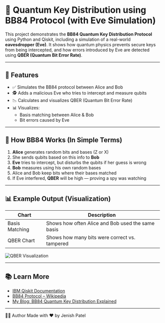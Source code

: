 # 🔐 Quantum Key Distribution using BB84 Protocol (with Eve Simulation)

This project demonstrates the **BB84 Quantum Key Distribution Protocol** using Python and Qiskit, including a simulation of a real-world **eavesdropper (Eve)**. It shows how quantum physics prevents secure keys from being intercepted, and how errors introduced by Eve are detected using **QBER (Quantum Bit Error Rate)**.

---

## 📌 Features

- ✅ Simulates the BB84 protocol between Alice and Bob
- 🕵️ Adds a malicious Eve who tries to intercept and measure qubits
- 📉 Calculates and visualizes QBER (Quantum Bit Error Rate)
- 📊 Visualizes:
  - Basis matching between Alice & Bob
  - Bit errors caused by Eve

---

## 🧠 How BB84 Works (In Simple Terms)

1. **Alice** generates random bits and bases (Z or X)
2. She sends qubits based on this info to **Bob**
3. **Eve** tries to intercept, but disturbs the qubits if her guess is wrong
4. **Bob** measures using his own random bases
5. Alice and Bob keep bits where their bases matched
6. If Eve interfered, **QBER** will be high — proving a spy was watching

---

## 📊 Example Output (Visualization)

| Chart | Description |
|-------|-------------|
| Basis Matching | Shows how often Alice and Bob used the same basis |
| QBER Chart     | Shows how many bits were correct vs. tampered |

![QBER Visualization](images/qber_plot.png)

---

## 📚 Learn More

- [IBM Qiskit Documentation](https://qiskit.org/documentation/)
- [BB84 Protocol – Wikipedia](https://en.wikipedia.org/wiki/BB84)
- [My Blog: BB84 Quantum Key Distribution Explained](https://jenishpatel.hashnode.dev/bb84-quantum-key-distribution)

---

🧑‍💻 Author
Made with ❤️ by Jenish Patel
